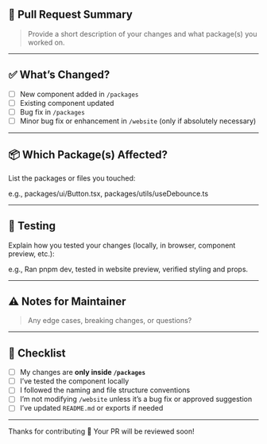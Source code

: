 ## 🚀 Pull Request Summary

> Provide a short description of your changes and what package(s) you worked on.

---

## ✅ What’s Changed?

- [ ] New component added in `/packages`
- [ ] Existing component updated
- [ ] Bug fix in `/packages`
- [ ] Minor bug fix or enhancement in `/website` (only if absolutely necessary)

---

## 📦 Which Package(s) Affected?

List the packages or files you touched:

e.g., packages/ui/Button.tsx, packages/utils/useDebounce.ts

---

## 🧪 Testing

Explain how you tested your changes (locally, in browser, component preview, etc.):

e.g., Ran pnpm dev, tested in website preview, verified styling and props.


---

## ⚠️ Notes for Maintainer

> Any edge cases, breaking changes, or questions?

---

## 🧱 Checklist

- [ ] My changes are **only inside `/packages`**
- [ ] I’ve tested the component locally
- [ ] I followed the naming and file structure conventions
- [ ] I’m not modifying `/website` unless it’s a bug fix or approved suggestion
- [ ] I’ve updated `README.md` or exports if needed

---

Thanks for contributing 🙌 Your PR will be reviewed soon!
